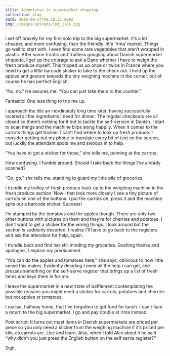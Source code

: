 ```yaml
---
title: Adventures in supermarket shopping
collection: blog
date: 2018-09-27T09:18:21.809Z
img: /images/uploads/img_1266.jpg
---
```

I set off bravely for my first solo trip to the big supermarket. It’s a lot cheaper, and more confusing, than the friendly little ‘Irma’ market. Things go well to start with. I even find some rare vegetables that aren’t wrapped in plastic. After some frantic and fruitless googling about Danish supermarket etiquette, I get up the courage to ask a Dane whether I have to weigh the fresh produce myself. This tripped us up once or twice in France where you need to get a little barcode sticker to take to the check out. I hold up the apples and gesture towards the tiny weighing machine in the corner, but of course he has perfect English.

“No, no.” He assures me. “You can just take them to the counter.”

Fantastic! One less thing to trip me up.

I approach the tills an inordinately long time later, having successfully located all the ingredients I need for dinner. The regular checkouts are all closed so there’s nothing for it but to tackle the self-service in Danish. I start to scan things and the machine blips along happily. When it comes to the carrots things get trickier. I can’t find where to look up fresh produce. I consider getting out my phone to translate every bit of text on the screen, but luckily the attendant spots me and swoops in to help.

“You have to get a sticker for those,” she tells me, pointing at the carrots.

How confusing. I fumble around. Should I take back the things I’ve already scanned?

“Go, go,” she tells me, standing to guard my little pile of groceries.

I trundle my trolley of fresh produce back up to the weighing machine in the fresh produce section. Now I that look more closely I see a tiny picture of carrots on one of the buttons. I put the carrots on, press it and the machine spits out a barcode sticker. Success!

I’m stumped by the tomatoes and the apples though. There are only two other buttons with pictures on them and they’re for cherries and potatoes. I don’t want to get a sticker for the wrong things. I look around but the section is suddenly deserted. I realise I’ll have to go back to the registers and ask the attendant for help, again.

I trundle back and find her still minding my groceries. Gushing thanks and apologies, I explain my predicament.

“You can do the apples and tomatoes here,” she says, oblivious to how little sense this makes. Evidently deciding I need all the help I can get, she presses something on the self-serve register that brings up a list of fresh items and keys them in for me.

I leave the supermarket in a new state of bafflement contemplating the possible reasons you might need a sticker for carrots, potatoes and cherries but not apples or tomatoes.

I realise, halfway home, that I’ve forgotten to get food for lunch. I can’t face a return to the big supermarket. I go and pay double at Irma instead.

Post script: It turns out most items in Danish supermarkets are priced per piece so you only need a sticker from the weighing machine if it’s priced per kilo, as carrots are. Live and learn. Also, when I told Alex about it he said “why didn’t you just press the English button on the self serve register?”

Sigh.

